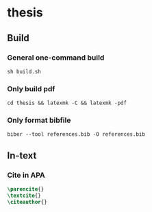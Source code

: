 # thesis

## Build

### General one-command build
```console
sh build.sh
```

### Only build pdf
```console
cd thesis && latexmk -C && latexmk -pdf
```

### Only format bibfile
```console
biber --tool references.bib -O references.bib
```


## In-text

### Cite in APA
```tex
\parencite{}
\textcite{}
\citeauthor{}
```

